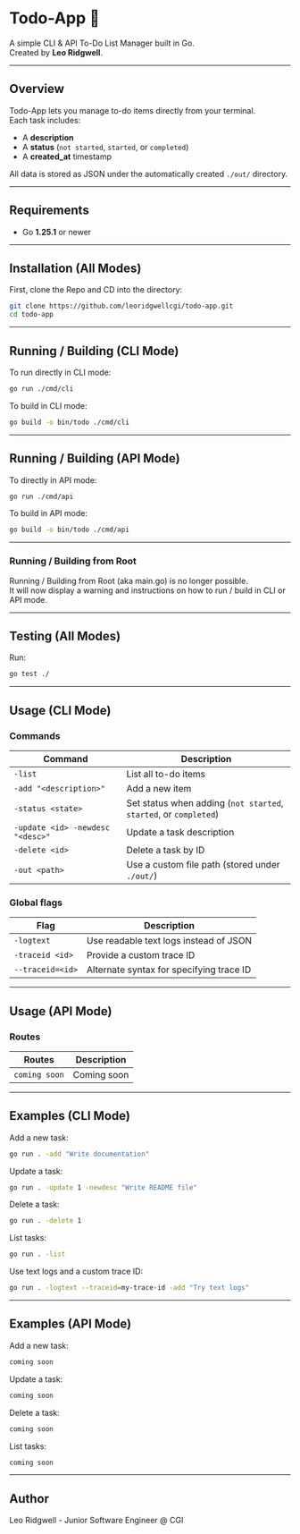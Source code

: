 # Todo-App 📝

A simple CLI & API To-Do List Manager built in Go.  
Created by **Leo Ridgwell**.

---

## Overview

Todo-App lets you manage to-do items directly from your terminal.  
Each task includes:
- A **description**
- A **status** (`not started`, `started`, or `completed`)
- A **created_at** timestamp  

All data is stored as JSON under the automatically created `./out/` directory.

---

## Requirements

- Go **1.25.1** or newer

---

## Installation (All Modes)

First, clone the Repo and CD into the directory:
```bash
git clone https://github.com/leoridgwellcgi/todo-app.git
cd todo-app
```

---

## Running / Building (CLI Mode)

To run directly in CLI mode:
```bash
go run ./cmd/cli
```

To build in CLI mode:
```bash
go build -o bin/todo ./cmd/cli
```

---

## Running / Building (API Mode)

To directly in API mode:
```bash
go run ./cmd/api
```

To build in API mode:
```bash
go build -o bin/todo ./cmd/api
```

---

### Running / Building from Root
Running / Building from Root (aka main.go) is no longer possible.  
It will now display a warning and instructions on how to run / build in CLI or API mode.

---

## Testing (All Modes)

Run:
```bash
go test ./
```

---

## Usage (CLI Mode)

### Commands
| Command                          | Description                                                       |
| -------------------------------- | ----------------------------------------------------------------- |
| `-list`                          | List all to-do items                                              |
| `-add "<description>"`           | Add a new item                                                    |
| `-status <state>`                | Set status when adding (`not started`, `started`, or `completed`) |
| `-update <id> -newdesc "<desc>"` | Update a task description                                         |
| `-delete <id>`                   | Delete a task by ID                                               |
| `-out <path>`                    | Use a custom file path (stored under `./out/`)                    |

### Global flags
| Flag             | Description                              |
| ---------------- | ---------------------------------------- |
| `-logtext`       | Use readable text logs instead of JSON   |
| `-traceid <id>`  | Provide a custom trace ID                |
| `--traceid=<id>` | Alternate syntax for specifying trace ID |

---

## Usage (API Mode)

### Routes
| Routes                         | Description                                                         |
| ------------------------------ | ------------------------------------------------------------------- |
| `coming soon`                  | Coming soon                                                         |

---

## Examples (CLI Mode)

Add a new task:
```bash
go run . -add "Write documentation"
```

Update a task:
```bash
go run . -update 1 -newdesc "Write README file"
```

Delete a task:
```bash
go run . -delete 1
```

List tasks:
```bash
go run . -list
```

Use text logs and a custom trace ID:
```bash
go run . -logtext --traceid=my-trace-id -add "Try text logs"
```

---

## Examples (API Mode)

Add a new task:
```bash
coming soon
```

Update a task:
```bash
coming soon
```

Delete a task:
```bash
coming soon
```

List tasks:
```bash
coming soon
```

---

## Author

Leo Ridgwell - Junior Software Engineer @ CGI


